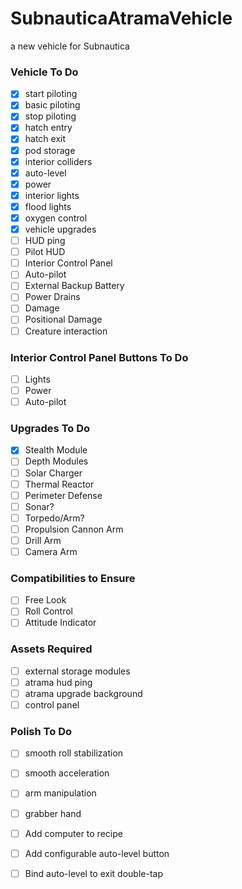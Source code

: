 # SubnauticaAtramaVehicle
a new vehicle for Subnautica

### Vehicle To Do
- [x] start piloting
- [x] basic piloting
- [x] stop piloting 
- [x] hatch entry
- [x] hatch exit
- [x] pod storage
- [x] interior colliders
- [x] auto-level
- [x] power
- [x] interior lights
- [x] flood lights
- [x] oxygen control
- [x] vehicle upgrades
- [ ] HUD ping
- [ ] Pilot HUD
- [ ] Interior Control Panel
- [ ] Auto-pilot
- [ ] External Backup Battery
- [ ] Power Drains
- [ ] Damage
- [ ] Positional Damage
- [ ] Creature interaction

### Interior Control Panel Buttons To Do
- [ ] Lights
- [ ] Power
- [ ] Auto-pilot

### Upgrades To Do
- [x] Stealth Module
- [ ] Depth Modules
- [ ] Solar Charger
- [ ] Thermal Reactor
- [ ] Perimeter Defense
- [ ] Sonar?
- [ ] Torpedo/Arm?
- [ ] Propulsion Cannon Arm
- [ ] Drill Arm
- [ ] Camera Arm

### Compatibilities to Ensure
- [ ] Free Look
- [ ] Roll Control
- [ ] Attitude Indicator

### Assets Required
- [ ] external storage modules
- [ ] atrama hud ping
- [ ] atrama upgrade background
- [ ] control panel

### Polish To Do
- [ ] smooth roll stabilization
- [ ] smooth acceleration
- [ ] arm manipulation
- [ ] grabber hand
- [ ] Add computer to recipe
- [ ] Add configurable auto-level button
- [ ] Bind auto-level to exit double-tap

